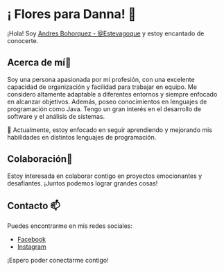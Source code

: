 # ¡ Flores para Danna! 💖
¡Hola! Soy [Andres Bohorquez - @Estevagoque]() y estoy encantado de conocerte.

## Acerca de mí👀
Soy una persona apasionada por mi profesión, con una excelente capacidad de organización y facilidad para trabajar en equipo. Me considero altamente adaptable a diferentes entornos y siempre enfocado en alcanzar objetivos. Además, poseo conocimientos en lenguajes de programación como Java. Tengo un gran interés en el desarrollo de software y el análisis de sistemas.

🌱 Actualmente, estoy enfocado en seguir aprendiendo y mejorando mis habilidades en distintos lenguajes de programación.

## Colaboración💞
Estoy interesada en colaborar contigo en proyectos emocionantes y desafiantes. ¡Juntos podemos lograr grandes cosas!

## Contacto 📫
Puedes encontrarme en mis redes sociales:

- [Facebook](https://www.facebook.com/Swanktexas22)
- [Instagram](https://www.instagram.com/estevagoque/)

¡Espero poder conectarme contigo!

